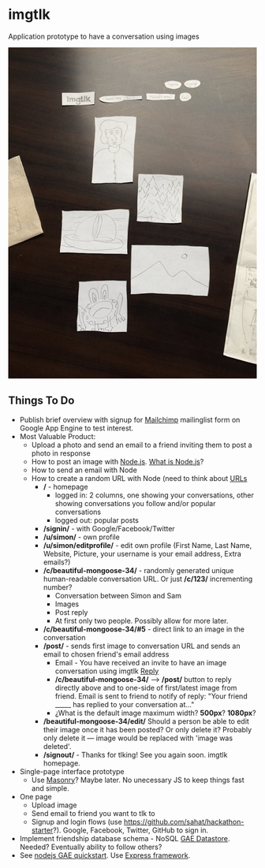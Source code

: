# imgtlk
Application prototype to have a conversation using images

<img src="imgtlkprototype.jpg" alt="Initial paper prototype.">

## Things To Do
* Publish brief overview with signup for [Mailchimp](http://mailchimp.com/) mailinglist form on Google App Engine to test interest.
* Most Valuable Product: 
  * Upload a photo and send an email to a friend inviting them to post a photo in response
   * How to post an image with [Node.js](http://www.slideshare.net/simon/evented-io-based-web-servers-explained-using-bunnies). [What is Node.js](https://stackoverflow.com/questions/1884724/what-is-node-js)?
   * How to send an email with Node
   * How to create a random URL with Node (need to think about [URLs](http://warpspire.com/posts/url-design/)
     * **/** - homepage
       * logged in: 2 columns, one showing your conversations, other showing conversations you follow and/or popular conversations
       * logged out: popular posts
      * **/signin/** - with Google/Facebook/Twitter
      * **/u/simon/** - own profile
      * **/u/simon/editprofile/** - edit own profile (First Name, Last Name, Website, Picture, your username is your email address, Extra emails?) 
      * **/c/beautiful-mongoose-34/** - randomly generated unique human-readable conversation URL. Or just **/c/123/** incrementing number?
        * Conversation between Simon and Sam
        * Images
        * Post reply
        * At first only two people. Possibly allow for more later.
      * **/c/beautiful-mongoose-34/#5** - direct link to an image in the conversation
      * **/post/** - sends first image to conversation URL and sends an email to chosen friend's email address
        * Email - You have received an invite to have an image conversation using imgtlk <a href="http://imgtlk.com/beautiful-mongoose-34?post-reply-random-hash-to-enable-reply-from-this-address-only?">Reply</a>
        * **/c/beautiful-mongoose-34/** --> **/post/** button to reply directly above and to one-side of first/latest image from friend. Email is sent to friend to notify of reply: "Your friend _____ has replied to your conversation at..."
        * ¿What is the default image maximum width? **500px**? **1080px**?
      * **/beautiful-mongoose-34/edit/** Should a person be able to edit their image once it has been posted? Or only delete it? Probably only delete it — image would be replaced with 'image was deleted'.
      * **/signout/** - Thanks for tlking! See you again soon. imgtlk homepage.     
* Single-page interface prototype
  * Use [Masonry](https://github.com/desandro/masonry)? Maybe later. No unecessary JS to keep things fast and simple.
* One page
  * Upload image
  * Send email to friend you want to tlk to
  * Signup and login flows (use <https://github.com/sahat/hackathon-starter>?). Google, Facebook, Twitter, GitHub to sign in.
* Implement friendship database schema - NoSQL [GAE Datastore](https://cloud.google.com/datastore/). Needed? Eventually ability to follow others?
* See [nodejs GAE quickstart](https://cloud.google.com/nodejs/). Use [Express framework](http://expressjs.com/en/guide/routing.html).
